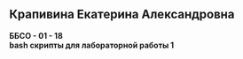 ## Крапивина Екатерина Александровна  
**ББСО - 01 - 18**  
**bash скрипты для лабораторной работы 1**  
